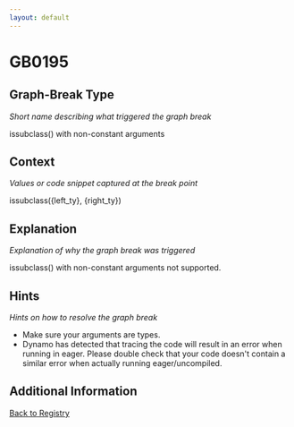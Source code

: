 ```yaml
---
layout: default
---
```

# GB0195

## Graph-Break Type
*Short name describing what triggered the graph break*

issubclass() with non-constant arguments

## Context
*Values or code snippet captured at the break point*

issubclass({left_ty}, {right_ty})

## Explanation
*Explanation of why the graph break was triggered*

issubclass() with non-constant arguments not supported.

## Hints
*Hints on how to resolve the graph break*

- Make sure your arguments are types.
- Dynamo has detected that tracing the code will result in an error when running in eager. Please double check that your code doesn't contain a similar error when actually running eager/uncompiled.


## Additional Information

<!-- ADDITIONAL INFORMATION START - Add custom information below this line -->

<!-- ADDITIONAL INFORMATION END -->

[Back to Registry](../index.html)
